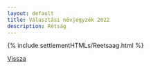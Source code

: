 ```yaml
---
layout: default
title: Választási névjegyzék 2022
description: Rétság
---
```


{% include settlementHTMLs/Reetsaag.html %}

[Vissza](./)
